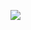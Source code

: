 

![](D:/download/youdaonote-pull-master/data/Technology/Python/python3/images/6DC9CEFCD50F47A6B1F6CA53AF91F129image.png)

